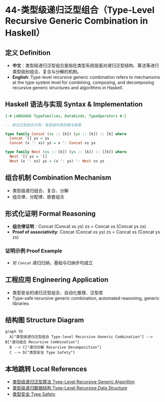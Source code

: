 # 44-类型级递归泛型组合（Type-Level Recursive Generic Combination in Haskell）

## 定义 Definition

- **中文**：类型级递归泛型组合是指在类型系统层面对递归泛型结构、算法等进行类型级别组合、复合与分解的机制。
- **English**: Type-level recursive generic combination refers to mechanisms at the type system level for combining, composing, and decomposing recursive generic structures and algorithms in Haskell.

## Haskell 语法与实现 Syntax & Implementation

```haskell
{-# LANGUAGE TypeFamilies, DataKinds, TypeOperators #-}

-- 递归泛型组合示例：类型级列表拼接与嵌套

type family Concat (xs :: [k]) (ys :: [k]) :: [k] where
  Concat '[] ys = ys
  Concat (x ': xs) ys = x ': Concat xs ys

type family Nest (xs :: [k]) (ys :: [k]) :: [[k]] where
  Nest '[] ys = '[]
  Nest (x ': xs) ys = (x ': ys) ': Nest xs ys
```

## 组合机制 Combination Mechanism

- 类型级递归组合、复合、分解
- 组合律、分配律、嵌套组合

## 形式化证明 Formal Reasoning

- **组合律证明**：Concat (Concat xs ys) zs = Concat xs (Concat ys zs)
- **Proof of associativity**: Concat (Concat xs ys) zs = Concat xs (Concat ys zs)

### 证明示例 Proof Example

- 对 `Concat` 递归归纳，基础与归纳步均成立

## 工程应用 Engineering Application

- 类型安全的递归泛型组合、自动化推理、泛型库
- Type-safe recursive generic combination, automated reasoning, generic libraries

## 结构图 Structure Diagram

```mermaid
graph TD
  A["类型级递归泛型组合 Type-level Recursive Generic Combination"] --> B["递归组合 Recursive Combination"]
  B --> C["递归分解 Recursive Decomposition"]
  C --> D["类型安全 Type Safety"]
```

## 本地跳转 Local References

- [类型级递归泛型算法 Type-Level Recursive Generic Algorithm](../72-Type-Level-Recursive-Generic-Algorithm/01-Type-Level-Recursive-Generic-Algorithm-in-Haskell.md)
- [类型级递归数据结构 Type-Level Recursive Data Structure](../73-Type-Level-Recursive-Data-Structure/01-Type-Level-Recursive-Data-Structure-in-Haskell.md)
- [类型安全 Type Safety](../14-Type-Safety/01-Type-Safety-in-Haskell.md)
